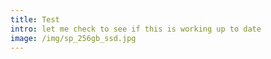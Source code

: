 ```yaml
---
title: Test
intro: let me check to see if this is working up to date
image: /img/sp_256gb_ssd.jpg
---
```

